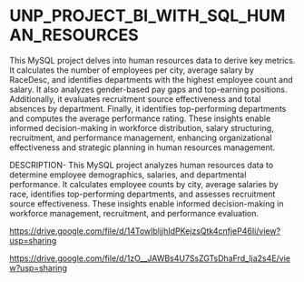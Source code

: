 # UNP_PROJECT_BI_WITH_SQL_HUMAN_RESOURCES

This MySQL project delves into human resources data to derive key metrics. It calculates the number of employees per city, average salary by RaceDesc, and identifies departments with the highest employee count and salary. It also analyzes gender-based pay gaps and top-earning positions. Additionally, it evaluates recruitment source effectiveness and total absences by department. Finally, it identifies top-performing departments and computes the average performance rating. These insights enable informed decision-making in workforce distribution, salary structuring, recruitment, and performance management, enhancing organizational effectiveness and strategic planning in human resources management.

DESCRIPTION-
This MySQL project analyzes human resources data to determine employee demographics, salaries, and departmental performance. It calculates employee counts by city, average salaries by race, identifies top-performing departments, and assesses recruitment source effectiveness. These insights enable informed decision-making in workforce management, recruitment, and performance evaluation.


https://drive.google.com/file/d/14TowIbljjhIdPKejzsQtk4cnfjeP46Ii/view?usp=sharing

https://drive.google.com/file/d/1zO__JAWBs4U7SsZGTsDhaFrd_Ija2s4E/view?usp=sharing
